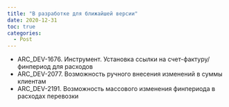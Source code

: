```yaml
---
title: "В разработке для ближайшей версии"
date: 2020-12-31
toc: true
categories:
  - Post  
---
```


-   ARC_DEV-1676. Инструмент. Установка ссылки на счет-фактуру/финпериод для расходов
-   ARC_DEV-2077. Возможность ручного внесения изменений в суммы клиентам
-   ARC_DEV-2191. Возможность массового изменения финпериода в расходах перевозки
